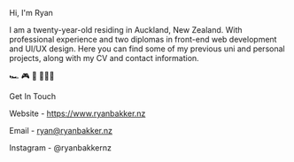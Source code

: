 Hi, I'm Ryan

I am a twenty-year-old residing in Auckland, New Zealand. With professional experience and two diplomas in front-end web development and UI/UX design. Here you can find some of my previous uni and personal projects, along with my CV and contact information.

🏎️ 🎮 🎸 👨🏻‍💻

Get In Touch

Website - https://www.ryanbakker.nz

Email - ryan@ryanbakker.nz

Instagram - @ryanbakkernz
